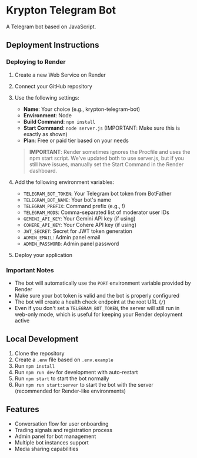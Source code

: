 # Krypton Telegram Bot

A Telegram bot based on JavaScript.

## Deployment Instructions

### Deploying to Render

1. Create a new Web Service on Render
2. Connect your GitHub repository
3. Use the following settings:
   - **Name**: Your choice (e.g., krypton-telegram-bot)
   - **Environment**: Node
   - **Build Command**: `npm install`
   - **Start Command**: `node server.js` (IMPORTANT: Make sure this is exactly as shown)
   - **Plan**: Free or paid tier based on your needs

   > **IMPORTANT**: Render sometimes ignores the Procfile and uses the npm start script. We've updated both to use server.js, but if you still have issues, manually set the Start Command in the Render dashboard.

4. Add the following environment variables:
   - `TELEGRAM_BOT_TOKEN`: Your Telegram bot token from BotFather
   - `TELEGRAM_BOT_NAME`: Your bot's name
   - `TELEGRAM_PREFIX`: Command prefix (e.g., !)
   - `TELEGRAM_MODS`: Comma-separated list of moderator user IDs
   - `GEMINI_API_KEY`: Your Gemini API key (if using)
   - `COHERE_API_KEY`: Your Cohere API key (if using)
   - `JWT_SECRET`: Secret for JWT token generation
   - `ADMIN_EMAIL`: Admin panel email
   - `ADMIN_PASSWORD`: Admin panel password

5. Deploy your application

### Important Notes

- The bot will automatically use the `PORT` environment variable provided by Render
- Make sure your bot token is valid and the bot is properly configured
- The bot will create a health check endpoint at the root URL (`/`)
- Even if you don't set a `TELEGRAM_BOT_TOKEN`, the server will still run in web-only mode, which is useful for keeping your Render deployment active

## Local Development

1. Clone the repository
2. Create a `.env` file based on `.env.example`
3. Run `npm install`
4. Run `npm run dev` for development with auto-restart
5. Run `npm start` to start the bot normally
6. Run `npm run start:server` to start the bot with the server (recommended for Render-like environments)

## Features

- Conversation flow for user onboarding
- Trading signals and registration process
- Admin panel for bot management
- Multiple bot instances support
- Media sharing capabilities